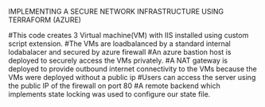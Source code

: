 IMPLEMENTING A SECURE NETWORK INFRASTRUCTURE USING TERRAFORM (AZURE)

#This code creates 3 Virtual machine(VM) with IIS installed using custom script extension. 
#The VMs are loadbalanced by a standard internal lodabalacer and secured by azure firewall
#An azure bastion host is deployed to securely access the VMs privately.
#A NAT gateway is deployed to provide outbound internet connectivity to the VMs because the VMs were deployed without a public ip 
#Users can access the server using the public IP of the firewall on port 80
#A remote backend which implements state locking was used to configure our state file. 

